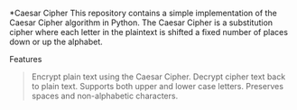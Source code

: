 *Caesar Cipher
This repository contains a simple implementation of the Caesar Cipher algorithm in Python. The Caesar Cipher is a substitution cipher where each letter in the plaintext is shifted a fixed number of places down or up the alphabet.

Features
>Encrypt plain text using the Caesar Cipher.
>Decrypt cipher text back to plain text.
>Supports both upper and lower case letters.
>Preserves spaces and non-alphabetic characters.
